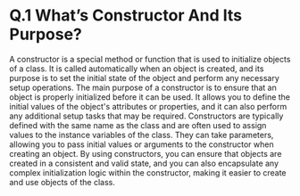 # Q.1 What’s Constructor And Its Purpose?

A constructor is a special method or function that is used to initialize objects of a class. It is called automatically when an object is created, and its purpose is to set the initial state of the object and perform any necessary setup operations.
The main purpose of a constructor is to ensure that an object is properly initialized before it can be used. It allows you to define the initial values of the object's attributes or properties, and it can also perform any additional setup tasks that may be required.
Constructors are typically defined with the same name as the class and are often used to assign values to the instance variables of the class. They can take parameters, allowing you to pass initial values or arguments to the constructor when creating an object.
By using constructors, you can ensure that objects are created in a consistent and valid state, and you can also encapsulate any complex initialization logic within the constructor, making it easier to create and use objects of the class.